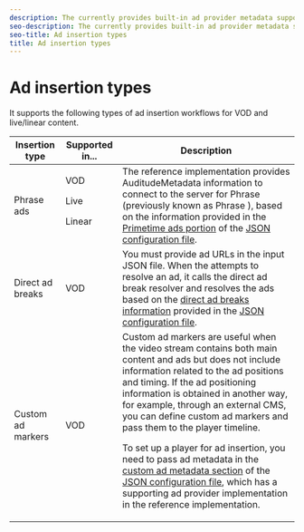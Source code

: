 ```yaml
---
description: The currently provides built-in ad provider metadata support for ads, direct ad breaks, and custom ad markers.
seo-description: The currently provides built-in ad provider metadata support for ads, direct ad breaks, and custom ad markers.
seo-title: Ad insertion types
title: Ad insertion types
---
```


# Ad insertion types

It supports the following types of ad insertion workflows for VOD and live/linear content.

<table id="table_1C3A659BDDB7453CA953A103045FCA01"> 
 <tgroup cols="3">
  <colspec colnum="1" colname="col1" colwidth="1.42*" />
  <colspec colnum="2" colname="col2" colwidth="1.00*" />
  <colspec colnum="3" colname="col3" colwidth="4.40*" />
  <thead> 
   <tr> 
    <th colname="col1" class="entry">Insertion type </th> 
    <th colname="col2" class="entry">Supported in... </th> 
    <th colname="col3" class="entry">Description </th> 
   </tr>
  </thead> 
  <tbody> 
   <tr> 
    <td colname="col1">
     <ph conref="../../phrase_library_ref_impl.xml#c_psdk_phrase-library/auditude-name-long">
      Phrase
     </ph> ads </td> 
    <td colname="col2">VOD <p>Live </p> <p>Linear </p> </td> 
    <td colname="col3">The reference implementation provides <span class="codeph">AuditudeMetadata</span> information to connect to the server for 
     <ph conref="../../phrase_library_ref_impl.xml#c_psdk_phrase-library/auditude-name">
      Phrase
     </ph> (previously known as 
     <ph conref="../../phrase_library_ref_impl.xml#c_psdk_phrase-library/auditude-name-previously-known-as">
      Phrase
     </ph>), based on the information provided in the <a href="../reference/r_psdk_ref_json-pt-ads.xml" format="dita" scope="peer">Primetime ads portion</a> of the <a href="../reference/r_psdk_ref_example-json-feed-format.xml" format="dita" scope="peer">JSON configuration file</a>. </td> 
   </tr> 
   <tr> 
    <td colname="col1">Direct ad breaks </td> 
    <td colname="col2">VOD </td> 
    <td colname="col3">You must provide ad URLs in the input JSON file. When the 
     <ph conref="../../phrase_library_ref_impl.xml#c_psdk_phrase-library/primetime-sdk-name" /> attempts to resolve an ad, it calls the direct ad break resolver and resolves the ads based on the <a href="../reference/r_psdk_ref_json-direct-ad-breaks.xml" format="dita" scope="peer">direct ad breaks information</a> provided in the <a href="../reference/r_psdk_ref_example-json-feed-format.xml" format="dita" scope="peer">JSON configuration file</a>. </td> 
   </tr> 
   <tr> 
    <td colname="col1">Custom ad markers </td> 
    <td colname="col2">VOD </td> 
    <td colname="col3">Custom ad markers are useful when the video stream contains both main content and ads but does not include information related to the ad positions and timing. If the ad positioning information is obtained in another way, for example, through an external CMS, you can define custom ad markers and pass them to the player timeline. <p>To set up a player for ad insertion, you need to pass ad metadata in the<a href="../reference/r_psdk_ref_json-custom-ad-markers.xml" format="dita" scope="peer"> custom ad metadata section</a> of the <a href="../reference/r_psdk_ref_example-json-feed-format.xml" format="xml" scope="peer">JSON configuration file</a>, which has a supporting ad provider implementation in the reference implementation. </p> </td> 
   </tr> 
  </tbody> 
 </tgroup> 
</table>

